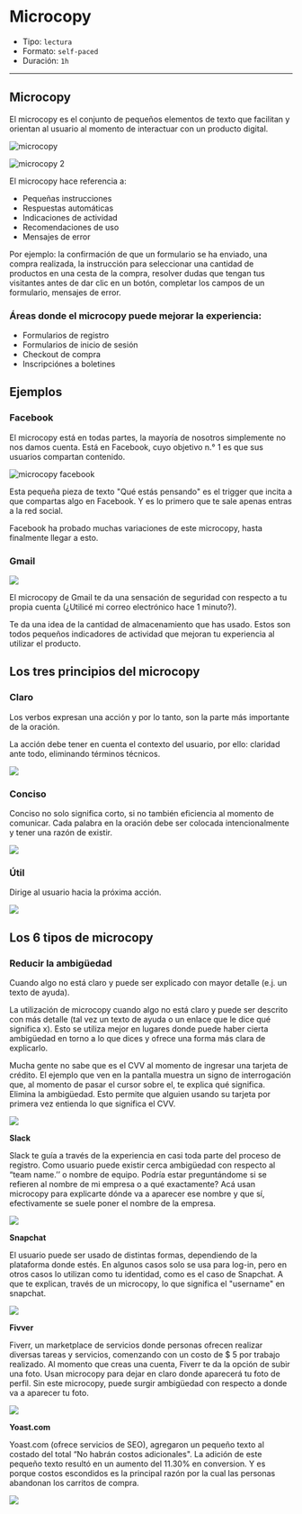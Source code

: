 # Microcopy

- Tipo: `lectura`
- Formato: `self-paced`
- Duración: `1h`

***

## Microcopy

El microcopy es el conjunto de pequeños elementos de texto que facilitan y
orientan al usuario al momento de interactuar con un producto digital.

![microcopy](https://lh6.googleusercontent.com/kQI7xITZHzKBK-O389_mBGBnzu3Wx_2Om76HxnJMcBWRw74c6ebNJkej-JtwIS7eLBrCYhQ7XIJ5F-rgkK9vMiJyjlkgWQT9iNz6MDwqQpo1Vl-PjOevgh0KwNH9ShYb20C7uLuNOsA)

![microcopy 2](https://lh5.googleusercontent.com/C2shORkR8FnJPnni2Ajq5Yw8VNl_yfXbKWnCpF3hrAKRmH4b6cc_FrIextB19QDy_Q4hYF-5_swKFwGy9biJuCNfzvf810NlvRGJNJKcCLesX0MBECk5k2R2td8yn73zD6WuvfODf-U)

El microcopy hace referencia a:

- Pequeñas instrucciones
- Respuestas automáticas
- Indicaciones de actividad
- Recomendaciones de uso
- Mensajes de error

Por ejemplo: la confirmación de que un formulario se ha enviado, una compra
realizada, la instrucción para seleccionar una cantidad de productos en una
cesta de la compra, resolver dudas que tengan tus visitantes antes de dar clic
en un botón, completar los campos de un formulario, mensajes de error.

### Áreas donde el microcopy puede mejorar la experiencia:

- Formularios de registro
- Formularios de inicio de sesión
- Checkout de compra
- Inscripciónes a boletines

## Ejemplos 

### Facebook

El  microcopy está en todas partes, la mayoría de nosotros simplemente no nos
damos cuenta. Está en Facebook, cuyo objetivo n.° 1 es que sus usuarios
compartan contenido.

![microcopy facebook](https://lh3.googleusercontent.com/5RdoilxnZGtcjE4tJt3LWjDMl9rASF_px6j6DCod-mdtbl2Jqf_d4RJaZF6tyk22wl95XAle3JkoblYi5iPn_LYPck9V-RTJJx-5l1q9eo4OYszHsBjoJP50tLRVcw48qj2DjpjedIE)

Esta pequeña pieza de texto "Qué estás pensando" es el trigger que incita a que
compartas algo en Facebook. Y es lo primero que te sale apenas entras a la red
social.

Facebook ha probado muchas variaciones de este microcopy, hasta finalmente
llegar a esto.

### Gmail

![](https://lh4.googleusercontent.com/Y6888xaJFtFPKB15Tvfc1aj9PuzFWLM2qYcDguGMjIipPIwnofLfDC5cF5SlPjOrA45FmbTzsU10lqYmWPLNmC1rlqeNhi1eJsAMG44-8BouhNYkPFx1WnVGgxGtWHW_pXPPcyBSpCk)

El microcopy de Gmail te da una sensación de seguridad con respecto a tu propia
cuenta (¿Utilicé mi correo electrónico hace 1 minuto?).

Te da una idea de la cantidad de almacenamiento que has usado. Estos son todos
pequeños indicadores de actividad que mejoran tu experiencia al utilizar el
producto.

## Los tres principios del microcopy

### Claro

Los verbos expresan una acción y por lo tanto, son la parte más importante de la
oración.

La acción debe tener en cuenta el contexto del usuario, por ello: claridad ante
todo, eliminando términos técnicos.

![](https://lh3.googleusercontent.com/FMLQ7L3OEFhyKvF-13OSIc3acE0_YjGQRa6sTMRw9ZoejI-MoakubL3PPFaFHAwE7DJ1W8YI0omwZ22GcQWqZdXp6ESQho2MpKcqpkm4c2ALT-a69SwTQgjhW1XCGX9_vurZDIa1v0Q)

### Conciso

Conciso no solo significa corto, si no también eficiencia al momento de
comunicar. Cada palabra en la oración debe ser colocada intencionalmente y tener
una razón de existir.

![](https://lh3.googleusercontent.com/b0xqwy4GTGZRTZB6wdWXiOez0XML8z8lPHJM2bI_W9KwZIm7FngdqZg2DEQ8qpASNnyl-6KxDJ9RlhKOzw4u4CTxKJNQEG8_PyulHH0utUYbDIP5UQSx5hruEwjmc5HtmTeKBF0TiYQ)

### Útil

Dirige al usuario hacia la próxima acción.

![](https://lh6.googleusercontent.com/KyDmu2B-znXl3ufVzaVg2P1Y3xM_w55mpX--G8Gc_HTpT9ZSne4fe6MFQtilzlm7JT57Kkt3q1_eko6O2r6YB0L1B6uRka0-LwfDEb0mQ-GYrGVmmgowQDrQhCqvRYo6KVyKgw3Y-uM)

## Los 6 tipos de microcopy

### Reducir la ambigüedad

Cuando algo no está claro y puede ser explicado con mayor detalle (e.j. un texto
de ayuda).

La utilización de microcopy cuando algo no está claro y puede ser descrito con
más detalle (tal vez un texto de ayuda o un enlace que le dice qué significa x).
Esto se utiliza mejor en lugares donde puede haber cierta ambigüedad en torno a
lo que dices y ofrece una forma más clara de explicarlo.

Mucha gente no sabe que es el CVV al momento de ingresar una tarjeta de crédito.
El ejemplo que ven en la pantalla muestra un signo de interrogación que, al
momento de pasar el cursor sobre el, te explica qué significa. Elimina la
ambigüedad. Esto permite que alguien usando su tarjeta por primera vez entienda
lo que significa el CVV.

![](https://lh6.googleusercontent.com/2epKuvTl25y0dTQJo9YaolU2G-N_7g_LlUi6PcnwJaalYP2yzDuplknPsRXNgytoz9TyLUHicrai_3H8WEeFvglsnlB3OEYahNyN_WLtmQP1hFmWb-ReSwy_dG-S1LxoIMJr8wef-QM)

**Slack**

Slack te guía a través de la experiencia en casi toda parte del proceso de
registro.  Como usuario puede existir cerca ambigüedad con respecto al “team
name.’’ o nombre de equipo. Podría estar preguntándome si se refieren al nombre
de mi empresa o a qué exactamente? Acá usan microcopy para explicarte dónde va a
aparecer ese nombre y que sí, efectivamente se suele poner el nombre de la
empresa.

![](https://lh4.googleusercontent.com/yRjnfgpBgUD8fNGlgAh2y8iLVAcQbb8lacMHcxHfcFz-n1K2lzFgNwFy25jeMJICDKQHjwqvGokpDxXGbn8SP2yRm-5ymwoliQvOP7sKx66vZPudsnlh6BgKOUWIT855P62HjT2v3Lw)

**Snapchat**

El usuario puede ser usado de distintas formas, dependiendo de la plataforma
donde estés. En algunos casos solo se usa para log-in, pero en otros casos lo
utilizan como tu identidad, como es el caso de Snapchat. A que te explican,
través de un microcopy, lo que significa el "username" en snapchat.

![](https://lh4.googleusercontent.com/J63u6BoFcQXTll9Cny4Ntz8K4SP-PgyWqr1A2pC2Db3XCJTwkggyVDMEXrBWiNUGe8qCg9FoQPvTVbUDtPfvo5vu4NfjalN51OYk8_Mtxx4JS9-vDM2CsplSaf5Tco1Yee1gCbDTFto)

**Fivver**

Fiverr, un marketplace de servicios donde personas ofrecen realizar diversas
tareas y servicios, comenzando con un costo de $ 5 por trabajo realizado. Al
momento que creas una cuenta, Fiverr te da la opción de subir una foto. Usan
microcopy para dejar en claro donde aparecerá tu foto de perfil. Sin este
microcopy, puede surgir ambigüedad con respecto a donde va a aparecer tu foto.

![](https://lh6.googleusercontent.com/1_zJn1NImR_7qmEytUciCCpGzoDRgc9LCOce91HPLXBetZrpbUEnwamvTAriInyzzCIX1CJaKDRTMfWX1YORwFmvthFjgHJxafgDGkVnoLwUKSGrdvpoCmkDqHJBMhds7ei55qUJO24)

**Yoast.com**

Yoast.com (ofrece servicios de SEO), agregaron un pequeño texto al costado del
total “No habrán costos adicionales". La adición de este pequeño texto resultó
en un aumento del 11.30% en conversion. Y es porque costos escondidos es la
principal razón por la cual las personas abandonan los carritos de compra.

![](https://lh5.googleusercontent.com/cb0aIp0CRIeeY5XhU8Y2Jy1WGmqcHT0umz-OFarJPxxDX4FwgAH-sBngYCB-l5SBRKTzOdORgkchJBdarDMJzR4nrOhmYca2lllAtGpRg3B9jMtjujzXETz0BK3WJcqeUgFqsbU0zRE)